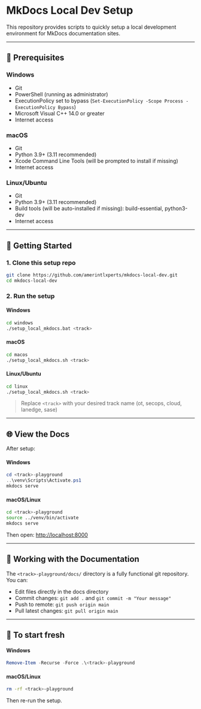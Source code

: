 # MkDocs Local Dev Setup

This repository provides scripts to quickly setup a local development environment for MkDocs documentation sites.

---

## 🔧 Prerequisites

### Windows
- Git
- PowerShell (running as administrator)
- ExecutionPolicy set to bypass (`Set-ExecutionPolicy -Scope Process -ExecutionPolicy Bypass`)
- Microsoft Visual C++ 14.0 or greater
- Internet access

### macOS
- Git
- Python 3.9+ (3.11 recommended)
- Xcode Command Line Tools (will be prompted to install if missing)
- Internet access

### Linux/Ubuntu
- Git
- Python 3.9+ (3.11 recommended)
- Build tools (will be auto-installed if missing): build-essential, python3-dev
- Internet access

---

## 🚀 Getting Started

### 1. Clone this setup repo

```bash
git clone https://github.com/amerintlxperts/mkdocs-local-dev.git
cd mkdocs-local-dev
```

### 2. Run the setup

#### Windows
```bash
cd windows
./setup_local_mkdocs.bat <track>
```

#### macOS
```bash
cd macos
./setup_local_mkdocs.sh <track>
```

#### Linux/Ubuntu
```bash
cd linux
./setup_local_mkdocs.sh <track>
```

> Replace `<track>` with your desired track name (ot, secops, cloud, lanedge, sase)

---

## 🌐 View the Docs

After setup:

#### Windows
```powershell
cd <track>-playground
..\venv\Scripts\Activate.ps1
mkdocs serve
```

#### macOS/Linux
```bash
cd <track>-playground
source ../venv/bin/activate
mkdocs serve
```

Then open: [http://localhost:8000](http://localhost:8000)

---

## 📝 Working with the Documentation

The `<track>-playground/docs/` directory is a fully functional git repository. You can:

- Edit files directly in the docs directory
- Commit changes: `git add .` and `git commit -m "Your message"`
- Push to remote: `git push origin main`
- Pull latest changes: `git pull origin main`

---

## 🧹 To start fresh

#### Windows
```powershell
Remove-Item -Recurse -Force .\<track>-playground
```

#### macOS/Linux
```bash
rm -rf <track>-playground
```

Then re-run the setup.
